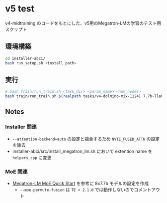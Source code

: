 # v5 test

v4-midtraining のコードをもとにした、v5用のMegatron-LMの学習のテスト用スクリプト

## 環境構築

```bash
cd installer-abci/
bash run_setup.sh <install_path>
```

## 実行

```bash
# bash train/run_train.sh <task_dir> <param_name> <num_nodes>
bash train/run_train.sh $(realpath tasks/v4-dolmino-mix-1124) 7.7b-llama3-ecjk 1
```

## Notes

### Installer 関連

- `--attention-backend=auto` の設定と競合するため `NVTE_FUSED_ATTN` の設定を除去
- installer-abci/src/install_megatron_lm.sh において extention name を `helpers_cpp` に変更

### MoE 関連

- [Megatron-LM MoE Quick Start](https://github.com/NVIDIA/Megatron-LM/blob/main/megatron/core/transformer/moe/README.md#quick-start) を参考に 8x7.7b モデルの設定を作成
  - `--moe-permute-fusion` は `TE < 2.1.0` では動作しないのでコメントアウト